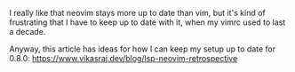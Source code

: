 I really like that neovim stays more up to date than vim, but it's kind of frustrating that I have to keep up to date with it, when my vimrc used to last a decade.

Anyway, this article has ideas for how I can keep my setup up to date for 0.8.0: https://www.vikasraj.dev/blog/lsp-neovim-retrospective
